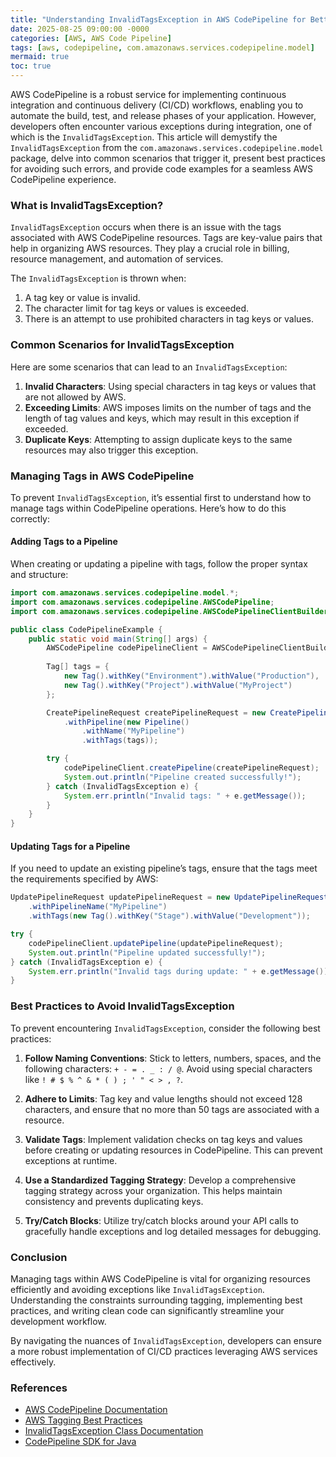 ```yaml
---
title: "Understanding InvalidTagsException in AWS CodePipeline for Better CI/CD Management"
date: 2025-08-25 09:00:00 -0000
categories: [AWS, AWS Code Pipeline]
tags: [aws, codepipeline, com.amazonaws.services.codepipeline.model]
mermaid: true
toc: true
---
```



AWS CodePipeline is a robust service for implementing continuous integration and continuous delivery (CI/CD) workflows, enabling you to automate the build, test, and release phases of your application. However, developers often encounter various exceptions during integration, one of which is the `InvalidTagsException`. This article will demystify the `InvalidTagsException` from the `com.amazonaws.services.codepipeline.model` package, delve into common scenarios that trigger it, present best practices for avoiding such errors, and provide code examples for a seamless AWS CodePipeline experience.

### What is InvalidTagsException?

`InvalidTagsException` occurs when there is an issue with the tags associated with AWS CodePipeline resources. Tags are key-value pairs that help in organizing AWS resources. They play a crucial role in billing, resource management, and automation of services.

The `InvalidTagsException` is thrown when:

1. A tag key or value is invalid.
2. The character limit for tag keys or values is exceeded.
3. There is an attempt to use prohibited characters in tag keys or values.

### Common Scenarios for InvalidTagsException

Here are some scenarios that can lead to an `InvalidTagsException`:

1. **Invalid Characters**: Using special characters in tag keys or values that are not allowed by AWS.
2. **Exceeding Limits**: AWS imposes limits on the number of tags and the length of tag values and keys, which may result in this exception if exceeded.
3. **Duplicate Keys**: Attempting to assign duplicate keys to the same resources may also trigger this exception.

### Managing Tags in AWS CodePipeline

To prevent `InvalidTagsException`, it’s essential first to understand how to manage tags within CodePipeline operations. Here’s how to do this correctly:

#### Adding Tags to a Pipeline

When creating or updating a pipeline with tags, follow the proper syntax and structure:

```java
import com.amazonaws.services.codepipeline.model.*;
import com.amazonaws.services.codepipeline.AWSCodePipeline;
import com.amazonaws.services.codepipeline.AWSCodePipelineClientBuilder;

public class CodePipelineExample {
    public static void main(String[] args) {
        AWSCodePipeline codePipelineClient = AWSCodePipelineClientBuilder.standard().build();
        
        Tag[] tags = {
            new Tag().withKey("Environment").withValue("Production"),
            new Tag().withKey("Project").withValue("MyProject")
        };

        CreatePipelineRequest createPipelineRequest = new CreatePipelineRequest()
            .withPipeline(new Pipeline()
                .withName("MyPipeline")
                .withTags(tags));

        try {
            codePipelineClient.createPipeline(createPipelineRequest);
            System.out.println("Pipeline created successfully!");
        } catch (InvalidTagsException e) {
            System.err.println("Invalid tags: " + e.getMessage());
        }
    }
}
```

#### Updating Tags for a Pipeline

If you need to update an existing pipeline’s tags, ensure that the tags meet the requirements specified by AWS:

```java
UpdatePipelineRequest updatePipelineRequest = new UpdatePipelineRequest()
    .withPipelineName("MyPipeline")
    .withTags(new Tag().withKey("Stage").withValue("Development"));

try {
    codePipelineClient.updatePipeline(updatePipelineRequest);
    System.out.println("Pipeline updated successfully!");
} catch (InvalidTagsException e) {
    System.err.println("Invalid tags during update: " + e.getMessage());
}
```

### Best Practices to Avoid InvalidTagsException

To prevent encountering `InvalidTagsException`, consider the following best practices:

1. **Follow Naming Conventions**: Stick to letters, numbers, spaces, and the following characters: `+ - = . _ : / @`. Avoid using special characters like `! # $ % ^ & * ( ) ; ' " < > , ?`.
  
2. **Adhere to Limits**: Tag key and value lengths should not exceed 128 characters, and ensure that no more than 50 tags are associated with a resource.

3. **Validate Tags**: Implement validation checks on tag keys and values before creating or updating resources in CodePipeline. This can prevent exceptions at runtime.

4. **Use a Standardized Tagging Strategy**: Develop a comprehensive tagging strategy across your organization. This helps maintain consistency and prevents duplicating keys.

5. **Try/Catch Blocks**: Utilize try/catch blocks around your API calls to gracefully handle exceptions and log detailed messages for debugging.

### Conclusion

Managing tags within AWS CodePipeline is vital for organizing resources efficiently and avoiding exceptions like `InvalidTagsException`. Understanding the constraints surrounding tagging, implementing best practices, and writing clean code can significantly streamline your development workflow.

By navigating the nuances of `InvalidTagsException`, developers can ensure a more robust implementation of CI/CD practices leveraging AWS services effectively.

### References

- [AWS CodePipeline Documentation](https://docs.aws.amazon.com/codepipeline/latest/userguide/welcome.html)
- [AWS Tagging Best Practices](https://docs.aws.amazon.com/AWSEC2/latest/UserGuide/Using_Tags.html)
- [InvalidTagsException Class Documentation](https://docs.aws.amazon.com/GotoWebPage)
- [CodePipeline SDK for Java](https://docs.aws.amazon.com/sdk-for-java/latest/developer-guide/codepipeline-examples.html)